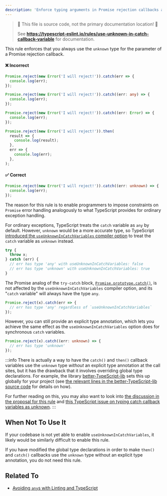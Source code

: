 ```yaml
---
description: 'Enforce typing arguments in Promise rejection callbacks as `unknown`.'
---
```


> 🛑 This file is source code, not the primary documentation location! 🛑
>
> See **https://typescript-eslint.io/rules/use-unknown-in-catch-callback-variable** for documentation.

This rule enforces that you always use the `unknown` type for the parameter of a Promise rejection callback.

<!--tabs-->

#### ❌ Incorrect

```ts
Promise.reject(new Error('I will reject!')).catch(err => {
  console.log(err);
});

Promise.reject(new Error('I will reject!')).catch((err: any) => {
  console.log(err);
});

Promise.reject(new Error('I will reject!')).catch((err: Error) => {
  console.log(err);
});

Promise.reject(new Error('I will reject!')).then(
  result => {
    console.log(result);
  },
  err => {
    console.log(err);
  },
);
```

#### ✅ Correct

```ts
Promise.reject(new Error('I will reject!')).catch((err: unknown) => {
  console.log(err);
});
```

<!--/tabs-->

The reason for this rule is to enable programmers to impose constraints on `Promise` error handling analogously to what TypeScript provides for ordinary exception handling.

For ordinary exceptions, TypeScript treats the `catch` variable as `any` by default. However, `unknown` would be a more accurate type, so TypeScript [introduced the `useUnknownInCatchVariables` compiler option](https://www.typescriptlang.org/docs/handbook/release-notes/typescript-4-4.html#defaulting-to-the-unknown-type-in-catch-variables---useunknownincatchvariables) to treat the `catch` variable as `unknown` instead.

```ts
try {
  throw x;
} catch (err) {
  // err has type 'any' with useUnknownInCatchVariables: false
  // err has type 'unknown' with useUnknownInCatchVariables: true
}
```

The Promise analog of the `try-catch` block, [`Promise.prototype.catch()`](https://developer.mozilla.org/en-US/docs/Web/JavaScript/Reference/Global_Objects/Promise/catch), is not affected by the `useUnknownInCatchVariables` compiler option, and its "`catch` variable" will always have the type `any`.

```ts
Promise.reject(x).catch(err => {
  // err has type 'any' regardless of `useUnknownInCatchVariables`
});
```

However, you can still provide an explicit type annotation, which lets you achieve the same effect as the `useUnknownInCatchVariables` option does for synchronous `catch` variables.

```ts
Promise.reject(x).catch((err: unknown) => {
  // err has type 'unknown'
});
```

:::info
There is actually a way to have the `catch()` and `then()` callback variables use the `unknown` type _without_ an explicit type annotation at the call sites, but it has the drawback that it involves overriding global type declarations.
For example, the library [better-TypeScript-lib](https://github.com/uhyo/better-typescript-lib) sets this up globally for your project (see [the relevant lines in the better-TypeScript-lib source code](https://github.com/uhyo/better-typescript-lib/blob/c294e177d1cc2b1d1803febf8192a4c83a1fe028/lib/lib.es5.d.ts#L635) for details on how).

For further reading on this, you may also want to look into
[the discussion in the proposal for this rule](https://github.com/typescript-eslint/typescript-eslint/issues/7526#issuecomment-1690600813) and [this TypeScript issue on typing catch callback variables as unknown](https://github.com/microsoft/TypeScript/issues/45602).
:::

## When Not To Use It

If your codebase is not yet able to enable `useUnknownInCatchVariables`, it likely would be similarly difficult to enable this rule.

If you have modified the global type declarations in order to make `then()` and `catch()` callbacks use the `unknown` type without an explicit type annotation, you do not need this rule.

## Related To

- [Avoiding `any`s with Linting and TypeScript](/blog/avoiding-anys)
